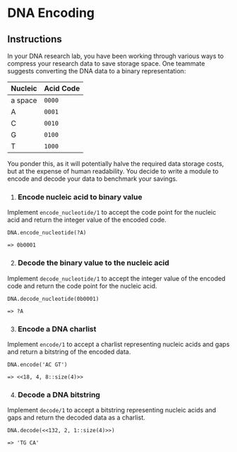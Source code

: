# DNA Encoding

## Instructions

In your DNA research lab, you have been working through various ways to compress your research data to save storage space. One teammate suggests converting the DNA data to a binary representation:

| Nucleic | Acid Code |
| ------- | --------- |
| a space | `0000`    |
| A       | `0001`    |
| C       | `0010`    |
| G       | `0100`    |
| T       | `1000`    |

You ponder this, as it will potentially halve the required data storage costs, but at the expense of human readability. You decide to write a module to encode and decode your data to benchmark your savings.

1. ### Encode nucleic acid to binary value

Implement `encode_nucleotide/1` to accept the code point for the nucleic acid and return the integer value of the encoded code.

```
DNA.encode_nucleotide(?A)

=> 0b0001
```

2. ### Decode the binary value to the nucleic acid

Implement `decode_nucleotide/1` to accept the integer value of the encoded code and return the code point for the nucleic acid.

```
DNA.decode_nucleotide(0b0001)

=> ?A
```

3. ### Encode a DNA charlist

Implement `encode/1` to accept a charlist representing nucleic acids and gaps and return a bitstring of the encoded data.

```
DNA.encode('AC GT')

=> <<18, 4, 8::size(4)>>
```

4. ### Decode a DNA bitstring

Implement `decode/1` to accept a bitstring representing nucleic acids and gaps and return the decoded data as a charlist.

```
DNA.decode(<<132, 2, 1::size(4)>>)

=> 'TG CA'
```
